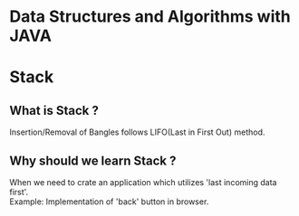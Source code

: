 # Data Structures and Algorithms with JAVA

# Stack

## What is Stack ?

Insertion/Removal of Bangles follows LIFO(Last in First Out) method.

## Why should we learn Stack ?

When we need to crate an application which utilizes 'last incoming data first'.  
Example: Implementation of 'back' button in browser.  

